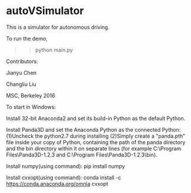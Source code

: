 # autoVSimulator

This is a simulator for autonomous driving.

To run the demo,
>> python main.py

Contributors:

Jianyu Chen

Changliu Liu

MSC, Berkeley
2016

To start in Windows:

Install 32-bit Anaconda2 and set its build-in Python as the default Python.

Install Panda3D and set the Anaconda Python as the connected Python: (1)Uncheck the python2.7 during installing (2)Simply create a "panda.pth" file inside your copy of Python, containing the path of the panda directory and the bin directory within it on separate lines (for example C:\Program Files\Panda3D-1.2.3 and C:\Program Files\Panda3D-1.2.3\bin).

Install numpy(using command): pip install numpy

Install cvxopt(using command): conda install -c https://conda.anaconda.org/omnia cvxopt
